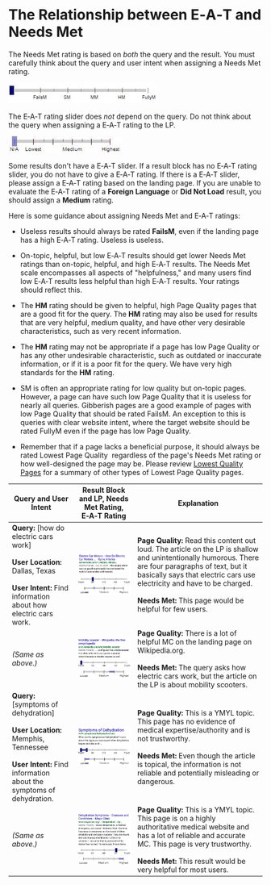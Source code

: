 # The Relationship between E‑A‑T and Needs Met

The Needs Met rating is based on _both_ the query and the result. You must carefully think about the query and user intent when assigning a Needs Met rating.

![](../images/needs-met-na.jpg)

The E‑A‑T rating slider does _not_ depend on the query. Do not think about the query when assigning a E‑A‑T rating to the LP.

![](../images/eat-na.jpg)

Some results don't have a E‑A‑T slider. If a result block has no E‑A‑T rating slider, you do not have to give a E‑A‑T rating. If there is a E‑A‑T slider, please assign a E‑A‑T rating based on the landing page. If you are unable to evaluate the E‑A‑T rating of a **Foreign Language** or **Did Not Load** result, you should assign a **Medium** rating.

Here is some guidance about assigning Needs Met and E‑A‑T ratings:

- Useless results should always be rated **FailsM**, even if the landing page has a high E‑A‑T rating. Useless is useless.

- On-topic, helpful, but low E‑A‑T results should get lower Needs Met ratings than on-topic, helpful, and high E‑A‑T results. The Needs Met scale encompasses all aspects of "helpfulness," and many users find low E‑A‑T results less helpful than high E‑A‑T results. Your ratings should reflect this.

- The **HM** rating should be given to helpful, high Page Quality pages that are a good fit for the query. The **HM** rating may also be used for results that are very helpful, medium quality, and have other very desirable characteristics, such as very recent information.

- The **HM** rating may not be appropriate if a page has low Page Quality or has any other undesirable characteristic, such as outdated or inaccurate information, or if it is a poor fit for the query. We have very high standards for the **HM** rating.

- SM is often an appropriate rating for low quality but on-topic pages. However, a page can have such low Page Quality that it is useless for nearly all queries. Gibberish pages are a good example of pages with low Page Quality that should be rated FailsM. An exception to this is queries with clear website intent, where the target website should be rated FullyM even if the page has low Page Quality.

- Remember that if a page lacks a beneficial purpose, it should always be rated Lowest Page Quality ­ regardless of the page's Needs Met rating or how well­-designed the page may be. Please review [Lowest Quality Pages](../page-quality-rating-guideline/7-lowest-quality-pages) for a summary of other types of Lowest Page Quality pages.

Query and User Intent|Result Block and LP, Needs Met Rating, E‑A‑T Rating|Explanation
---|---|---
**Query:** [how do electric cars work]<br><br>**User Location:** Dallas, Texas<br><br>**User Intent:** Find information about how electric cars work.|![](../images/img628.jpg)<br>![needs met scale - slightly meets](../images/sm.jpg)![page quality scale - low](../images/low.jpg)|**Page Quality:** Read this content out loud. The article on the LP is shallow and unintentionally humorous. There are four paragraphs of text, but it basically says that electric cars use electricity and have to be charged.<br><br>**Needs Met:** This page would be helpful for few users.
*(Same as above.)*|![](../images/img631.jpg)<br>![needs met scale - fails to meet](../images/failsm.jpg)![](../images/medium+narrow.jpg)|**Page Quality:** There is a lot of helpful MC on the landing page on Wikipedia.org.<br><br>**Needs Met:** The query asks how electric cars work, but the article on the LP is about mobility scooters.
**Query:** [symptoms of dehydration]<br><br>**User Location:** Memphis, Tennessee<br><br>**User Intent:** Find information about the symptoms of dehydration.|![](../images/img634.jpg)<br>![](../images/failsm-narrow.jpg)![page quality scale - lowest - narrow range](../images/lowest-narrow.jpg)|**Page Quality:** This is a YMYL topic. This page has no evidence of medical expertise/authority and is not trustworthy.<br><br>**Needs Met:** Even though the article is topical, the information is not reliable and potentially misleading or dangerous.
*(Same as above.)*|![](../images/img637.jpg)<br>![needs met scale - highly meets](../images/hm.jpg)![page quality scale - high+ - narrow range](../images/high+narrow.jpg)|**Page Quality:** This is a YMYL topic. This page is on a highly authoritative medical website and has a lot of reliable and accurate MC. This page is very trustworthy.<br><br>**Needs Met:** This result would be very helpful for most users.
